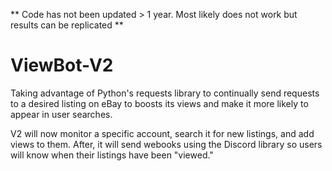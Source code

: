 ** Code has not been updated > 1 year. Most likely does not work but results can be replicated **

# ViewBot-V2

Taking advantage of Python's requests library to continually send requests to a desired listing on eBay to boosts its views and make it more likely to appear in user searches.

V2 will now monitor a specific account, search it for new listings, and add views to them. After, it will send webooks using the Discord library so users will know when their listings have been "viewed."

